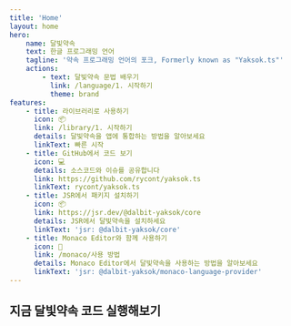 ```yaml
---
title: 'Home'
layout: home
hero:
    name: 달빛약속
    text: 한글 프로그래밍 언어
    tagline: '약속 프로그래밍 언어의 포크, Formerly known as "Yaksok.ts"'
    actions:
        - text: 달빛약속 문법 배우기
          link: /language/1. 시작하기
          theme: brand
features:
    - title: 라이브러리로 사용하기
      icon: 📦
      link: /library/1. 시작하기
      details: 달빛약속을 앱에 통합하는 방법을 알아보세요
      linkText: 빠른 시작
    - title: GitHub에서 코드 보기
      icon: 💻
      details: 소스코드와 이슈를 공유합니다
      link: https://github.com/rycont/yaksok.ts
      linkText: rycont/yaksok.ts
    - title: JSR에서 패키지 설치하기
      icon: 📦
      link: https://jsr.dev/@dalbit-yaksok/core
      details: JSR에서 달빛약속을 설치하세요
      linkText: 'jsr: @dalbit-yaksok/core'
    - title: Monaco Editor와 함께 사용하기
      icon: 📝
      link: /monaco/사용 방법
      details: Monaco Editor에서 달빛약속을 사용하는 방법을 알아보세요
      linkText: 'jsr: @dalbit-yaksok/monaco-language-provider'
---
```


<script setup>

const DEFAULT_CODE = `약속, 키가 (키)cm이고 몸무게가 (몸무게)일 때 비만도
    결과 = 몸무게 / (키 / 100 * 키 / 100)

비만도 = 키가 (170)cm이고 몸무게가 (70)일 때 비만도

비만도 보여주기
비만도 보여줄까말까
`

const codeFromUrl = (globalThis.location && new URL(globalThis.location.href).searchParams.get('code')) || DEFAULT_CODE
</script>

## 지금 달빛약속 코드 실행해보기

<code-runner id="demo-code-runner" :code="codeFromUrl" />
